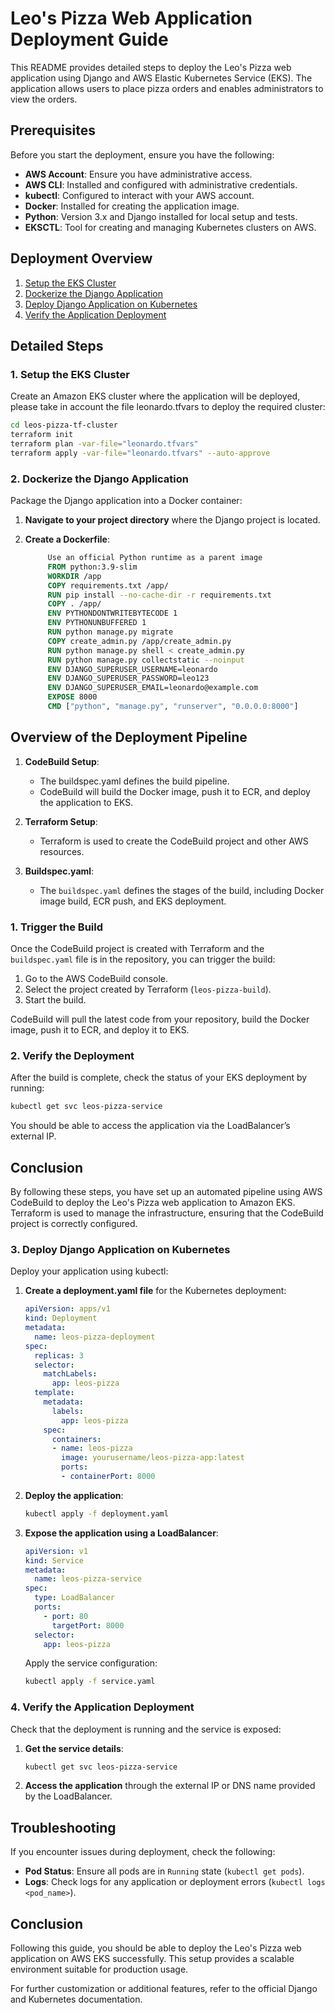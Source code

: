 
# Leo's Pizza Web Application Deployment Guide

This README provides detailed steps to deploy the Leo's Pizza web application using Django and AWS Elastic Kubernetes Service (EKS). The application allows users to place pizza orders and enables administrators to view the orders.

## Prerequisites

Before you start the deployment, ensure you have the following:

- **AWS Account**: Ensure you have administrative access.
- **AWS CLI**: Installed and configured with administrative credentials.
- **kubectl**: Configured to interact with your AWS account.
- **Docker**: Installed for creating the application image.
- **Python**: Version 3.x and Django installed for local setup and tests.
- **EKSCTL**: Tool for creating and managing Kubernetes clusters on AWS.

## Deployment Overview

1. [Setup the EKS Cluster](#1-setup-the-eks-cluster)
2. [Dockerize the Django Application](#2-dockerize-the-django-application)
3. [Deploy Django Application on Kubernetes](#3-deploy-django-application-on-kubernetes)
4. [Verify the Application Deployment](#4-verify-the-application-deployment)

## Detailed Steps

### 1. Setup the EKS Cluster

Create an Amazon EKS cluster where the application will be deployed, please take in account the file leonardo.tfvars to deploy the required cluster:

```bash
cd leos-pizza-tf-cluster
terraform init
terraform plan -var-file="leonardo.tfvars"
terraform apply -var-file="leonardo.tfvars" --auto-approve
```

### 2. Dockerize the Django Application

Package the Django application into a Docker container:

1. **Navigate to your project directory** where the Django project is located.

2. **Create a Dockerfile**:

   ```Dockerfile
        Use an official Python runtime as a parent image
        FROM python:3.9-slim
        WORKDIR /app
        COPY requirements.txt /app/
        RUN pip install --no-cache-dir -r requirements.txt
        COPY . /app/
        ENV PYTHONDONTWRITEBYTECODE 1
        ENV PYTHONUNBUFFERED 1
        RUN python manage.py migrate
        COPY create_admin.py /app/create_admin.py
        RUN python manage.py shell < create_admin.py
        RUN python manage.py collectstatic --noinput
        ENV DJANGO_SUPERUSER_USERNAME=leonardo
        ENV DJANGO_SUPERUSER_PASSWORD=leo123
        ENV DJANGO_SUPERUSER_EMAIL=leonardo@example.com
        EXPOSE 8000
        CMD ["python", "manage.py", "runserver", "0.0.0.0:8000"]
   ```

## Overview of the Deployment Pipeline

1. **CodeBuild Setup**:
   - The buildspec.yaml defines the build pipeline.
   - CodeBuild will build the Docker image, push it to ECR, and deploy the application to EKS.

2. **Terraform Setup**:
   - Terraform is used to create the CodeBuild project and other AWS resources.
   
3. **Buildspec.yaml**:
   - The `buildspec.yaml` defines the stages of the build, including Docker image build, ECR push, and EKS deployment.

### 1. Trigger the Build

Once the CodeBuild project is created with Terraform and the `buildspec.yaml` file is in the repository, you can trigger the build:

1. Go to the AWS CodeBuild console.
2. Select the project created by Terraform (`leos-pizza-build`).
3. Start the build.

CodeBuild will pull the latest code from your repository, build the Docker image, push it to ECR, and deploy it to EKS.

### 2. Verify the Deployment

After the build is complete, check the status of your EKS deployment by running:

```bash
kubectl get svc leos-pizza-service
```

You should be able to access the application via the LoadBalancer’s external IP.

## Conclusion

By following these steps, you have set up an automated pipeline using AWS CodeBuild to deploy the Leo's Pizza web application to Amazon EKS. Terraform is used to manage the infrastructure, ensuring that the CodeBuild project is correctly configured.


### 3. Deploy Django Application on Kubernetes

Deploy your application using kubectl:

1. **Create a deployment.yaml file** for the Kubernetes deployment:

   ```yaml
   apiVersion: apps/v1
   kind: Deployment
   metadata:
     name: leos-pizza-deployment
   spec:
     replicas: 3
     selector:
       matchLabels:
         app: leos-pizza
     template:
       metadata:
         labels:
           app: leos-pizza
       spec:
         containers:
         - name: leos-pizza
           image: yourusername/leos-pizza-app:latest
           ports:
           - containerPort: 8000
   ```

2. **Deploy the application**:

   ```bash
   kubectl apply -f deployment.yaml
   ```

3. **Expose the application using a LoadBalancer**:

   ```yaml
   apiVersion: v1
   kind: Service
   metadata:
     name: leos-pizza-service
   spec:
     type: LoadBalancer
     ports:
       - port: 80
         targetPort: 8000
     selector:
       app: leos-pizza
   ```

   Apply the service configuration:

   ```bash
   kubectl apply -f service.yaml
   ```

### 4. Verify the Application Deployment

Check that the deployment is running and the service is exposed:

1. **Get the service details**:

   ```bash
   kubectl get svc leos-pizza-service
   ```

2. **Access the application** through the external IP or DNS name provided by the LoadBalancer.

## Troubleshooting

If you encounter issues during deployment, check the following:

- **Pod Status**: Ensure all pods are in `Running` state (`kubectl get pods`).
- **Logs**: Check logs for any application or deployment errors (`kubectl logs <pod_name>`).

## Conclusion

Following this guide, you should be able to deploy the Leo's Pizza web application on AWS EKS successfully. This setup provides a scalable environment suitable for production usage.

For further customization or additional features, refer to the official Django and Kubernetes documentation.
